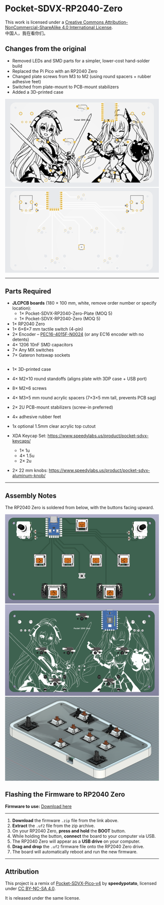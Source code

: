 # Pocket-SDVX-RP2040-Zero

This work is licensed under a [Creative Commons Attribution-NonCommercial-ShareAlike 4.0 International License](https://creativecommons.org/licenses/by-nc-sa/4.0/).  
中国人，我在看你们。

## Changes from the original
- Removed LEDs and SMD parts for a simpler, lower-cost hand-solder build  
- Replaced the Pi Pico with an RP2040 Zero  
- Changed plate screws from M3 to M2 (using round spacers + rubber adhesive feet)  
- Switched from plate-mount to PCB-mount stabilizers  
- Added a 3D-printed case  

![Pocket SDVX RP2040 Zero v2](/pics/1.png)  
![Pocket SDVX RP2040 Zero v2](/pics/2.png)  

---

## Parts Required
- **JLCPCB boards** (180 × 100 mm, white, remove order number or specify location):  
  - 1× Pocket-SDVX-RP2040-Zero-Plate (MOQ 5)  
  - 1× Pocket-SDVX-RP2040-Zero (MOQ 5)  
- 1× RP2040 Zero  
- 1× 6×6×7 mm tactile switch (4-pin)  
- 2× Encoder – [PEC16-4015F-N0024](https://www.speedylabs.us/product/bourns-pec16-2015f-n0024-encoder/) (or any EC16 encoder with no detents)  
- 4× 1206 10nF SMD capacitors  
- 7× Any MX switches  
- 7× Gateron hotswap sockets  

## 
- 1× 3D-printed case  
- 4× M2×10 round standoffs (aligns plate with 3DP case + USB port)  
- 8× M2×6 screws  
- 4× M3×5 mm round acrylic spacers (7×3×5 mm tall, prevents PCB sag)  
- 2× 2U PCB-mount stabilizers (screw-in preferred)  
- 4× adhesive rubber feet  
- 1x optional 1.5mm clear acrylic top cutout

- XDA Keycap Set: https://www.speedylabs.us/product/pocket-sdvx-keycaps/  
  - 1× 1u  
  - 4× 1.5u  
  - 2× 2u  
- 2× 22 mm knobs: https://www.speedylabs.us/product/pocket-sdvx-aluminum-knob/  

---

## Assembly Notes
The RP2040 Zero is soldered from below, with the buttons facing upward.  

![Top](/pics/top.png)  
![Bottom](/pics/bottom.png)  
![Case](/pics/case.png)  

## Flashing the Firmware to RP2040 Zero

**Firmware to use:** [Download here](https://github.com/gehennaXXIV/Pico-Game-Controller/actions/runs/18004860285/artifacts/4103192028)

---

1. **Download** the firmware `.zip` file from the link above.  
2. **Extract** the `.uf2` file from the zip archive.  
3. On your RP2040 Zero, **press and hold** the **BOOT** button.  
4. While holding the button, **connect** the board to your computer via USB.  
5. The RP2040 Zero will appear as a **USB drive** on your computer.  
6. **Drag and drop** the `.uf2` firmware file onto the RP2040 Zero drive.  
7. The board will automatically reboot and run the new firmware.  

---

## Attribution
This project is a remix of [Pocket-SDVX-Pico-v4](https://github.com/speedypotato/Pocket-SDVX-Pico-v4) by **speedypotato**, licensed under [CC BY-NC-SA 4.0](https://creativecommons.org/licenses/by-nc-sa/4.0/).  

It is released under the same license.  
